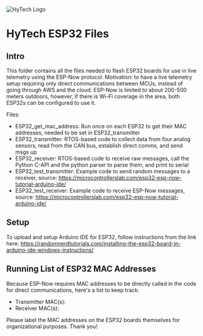 ![HyTech Logo](https://hytechracing.gatech.edu/images/hytech_logo_small.png)
# HyTech ESP32 Files
## Intro
This folder contains all the files needed to flash ESP32 boards for use in live telemetry using the ESP-Now protocol.
Motivation: to have a live telemetry setup requiring only direct communications between MCUs, instead of going through AWS and the cloud.
ESP-Now is limited to about 200-500 meters outdoors, however, if there is Wi-Fi coverage in the area, both ESP32s can be configured to use it.

Files:
- ESP32_get_mac_address: Run once on each ESP32 to get their MAC addresses, needed to be set in ESP32_transmitter
- ESP32_transmitter: RTOS-based code to collect data from four analog sensors, read from the CAN bus, establish direct comms, and send msgs up
- ESP32_receiver: RTOS-based code to receive raw messages, call the Python C-API and the python parser to parse them, and print to serial
- ESP32_test_transmitter: Example code to send random messages to a receiver, source: https://microcontrollerslab.com/esp32-esp-now-tutorial-arduino-ide/
- ESP32_test_receiver: Example code to receive ESP-Now messages, source: https://microcontrollerslab.com/esp32-esp-now-tutorial-arduino-ide/
## Setup
To upload and setup Arduino IDE for ESP32, follow instructions from the link here: https://randomnerdtutorials.com/installing-the-esp32-board-in-arduino-ide-windows-instructions/
## Running List of ESP32 MAC Addresses
Because ESP-Now requires MAC addresses to be directly called in the code for direct communications, here's a list to keep track:
- Transmitter MAC(s):
- Receiver MAC(s):

Please label the MAC addresses on the ESP32 boards themselves for organizational purposes. Thank you!
